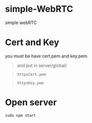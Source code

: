 # simple-WebRTC
simple webRTC 

# Cert and Key
you must be have cert.pem and key.pem 

> and put in server/global/

>    ``` httpsCert.pem ```

>    ``` httpsKey.pem ```
# Open server 
``` sudo npm start ```   
